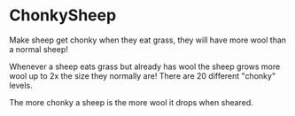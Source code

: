 # ChonkySheep

Make sheep get chonky when they eat grass, they will have more wool than a normal sheep!



Whenever a sheep eats grass but already has wool the sheep grows more wool up to 2x the size they normally are! There are 20 different "chonky" levels.

The more chonky a sheep is the more wool it drops when sheared.
